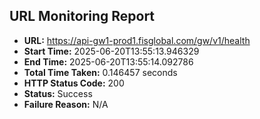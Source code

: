 ## URL Monitoring Report

- **URL:** https://api-gw1-prod1.fisglobal.com/gw/v1/health
- **Start Time:** 2025-06-20T13:55:13.946329
- **End Time:** 2025-06-20T13:55:14.092786
- **Total Time Taken:** 0.146457 seconds
- **HTTP Status Code:** 200
- **Status:** Success
- **Failure Reason:** N/A
